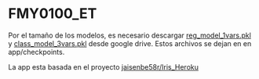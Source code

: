 # FMY0100_ET
Por el tamaño de los modelos, es necesario descargar [reg_model_1vars.pkl](https://drive.google.com/file/d/1-AdswJnpTRQaWKJAjGlVq9itEXrXPhb8/view?usp=sharing) y [class_model_3vars.pkl](https://drive.google.com/file/d/18W2zMdOK2FzzlUAT5xrENRHC2DXOMjB9/view?usp=sharing) desde google drive. Estos archivos se dejan en en app/checkpoints.

La app esta basada en el proyecto  [jaisenbe58r/Iris_Heroku](https://github.com/jaisenbe58r/Iris_Heroku)
